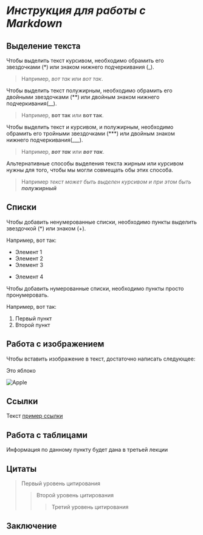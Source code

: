 # ___Инструкция для работы с Markdown___

## Выделение текста

Чтобы выделить текст курсивом, необходимо обрамить его звездочками (*) или знаком нижнего подчеркивания (_). 

>Например, *вот так* или _вот так_.

Чтобы выделить текст полужирным, необходимо обрамить его двойными звездочками (**) или двойным знаком нижнего 
подчеркивания(__).

 >Например, **вот так** или __вот так__.

Чтобы выделить текст и курсивом, и полужирным, необходимо обрамить его тройными звездочками (***) или двойным знаком нижнего 
подчеркивания(___).

>Например, ***вот так*** или ___вот так___.

Альтернативные способы выделения текста жирным или курсивом нужны для того, чтобы мы могли совмещать обы этих способа. 

>Например _текст может быть выделен курсивом и при этом быть **полужирный**_

## Списки

Чтобы добавить ненумерованные списки, необходимо пункты выделить звездочкой (*) или знаком (+).

Например, вот так:
* Элемент 1
* Элемент 2
* Элемент 3
+ Элемент 4

Чтобы добавить нумерованные списки, необходимо пункты просто пронумеровать. 

Например, вот так:
1. Первый пункт
2. Второй пункт

## Работа с изображением

Чтобы вставить изображение в текст, достаточно написать следующее:

Это яблоко

![Apple](apple.jpg)

## Ссылки

Текст [пример ссылки](http.example.com "Всплывающая подсказка")

## Работа с таблицами

Информация по данному пункту будет дана в третьей лекции

## Цитаты

> Первый уровень цитирования
>> Второй уровень цитирования
>>> Третий уровень цитирования

## Заключение
